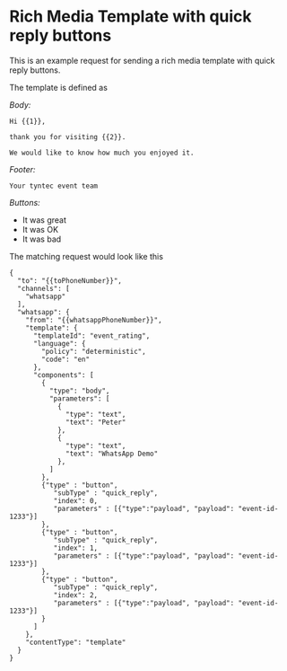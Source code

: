 # Rich Media Template with quick reply buttons

This is an example request for sending a rich media template with quick reply buttons.

The template is defined as

*Body:* 

````
Hi {{1}}, 
 
thank you for visiting {{2}}. 
 
We would like to know how much you enjoyed it. 
````

*Footer:*

    Your tyntec event team 
    
*Buttons:*

 - It was great     
 - It was OK         
 - It was bad 

The matching request would look like this

````
{
  "to": "{{toPhoneNumber}}",
  "channels": [
    "whatsapp"
  ],
  "whatsapp": {
    "from": "{{whatsappPhoneNumber}}",
    "template": {
      "templateId": "event_rating",
      "language": {
        "policy": "deterministic",
        "code": "en"
      },
      "components": [        
        {
          "type": "body",
          "parameters": [
            {
              "type": "text",
              "text": "Peter"
            },
            {
              "type": "text",
              "text": "WhatsApp Demo"
            },
          ]
        },
        {"type" : "button",
           "subType" : "quick_reply",
           "index": 0,
           "parameters" : [{"type":"payload", "payload": "event-id-1233"}]        
        },
        {"type" : "button",
           "subType" : "quick_reply",
           "index": 1,
           "parameters" : [{"type":"payload", "payload": "event-id-1233"}]        
        },
        {"type" : "button",
           "subType" : "quick_reply",
           "index": 2,
           "parameters" : [{"type":"payload", "payload": "event-id-1233"}]        
        }
      ]
    },
    "contentType": "template"
  }
}
````
